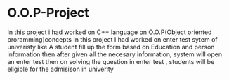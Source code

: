 # O.O.P-Project
In this project i had worked on C++ language on O.O.P(Object oriented proramming)concepts
In this project I had worked on enter test sytem of univeristy like 
A student fill up the form based on Education and person information then after given all the necesary information, system will open an enter test 
then on solving the question in enter test , students will be eligible for the admisison in univerity
